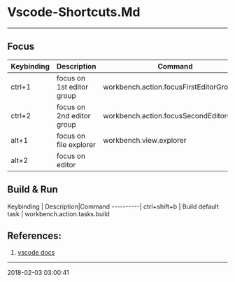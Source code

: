 # Vscode-Shortcuts.Md

----------------------------------------- 

## Focus
Keybinding|  Description|Command
----------|-------------|----------
ctrl+1   |  focus on 1st editor group | workbench.action.focusFirstEditorGroup
ctrl+2   |  focus on 2nd editor group | workbench.action.focusSecondEditorGroup
alt+1    |  focus on file explorer    | workbench.view.explorer
alt+2    |  focus on editor           |

## Build & Run
Keybinding |  Description|Command
----------|
ctrl+shift+b | Build default task | workbench.action.tasks.build
                                        

## References:

1. [vscode docs](http://vscode-docs1.readthedocs.io/en/latest/customization/keyboard-shortcuts/)
-----------------------------------------
2018-02-03 03:00:41
